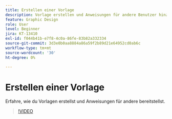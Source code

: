 ```yaml
---
title: Erstellen einer Vorlage
description: Vorlage erstellen und Anweisungen für andere Benutzer hinzufügen
feature: Graphic Design
role: User
level: Beginner
jira: KT-13410
exl-id: f044b41b-e7f8-4c0a-86fe-83b82a332334
source-git-commit: 3d3e0b0aa8884a86a59f2b89d21e64952cd0ab6c
workflow-type: tm+mt
source-wordcount: '30'
ht-degree: 0%

---
```


# Erstellen einer Vorlage

Erfahre, wie du Vorlagen erstellst und Anweisungen für andere bereitstellst.

>[!VIDEO](https://video.tv.adobe.com/v/3420208?quality=12&learn=on&hidetitle=true)
